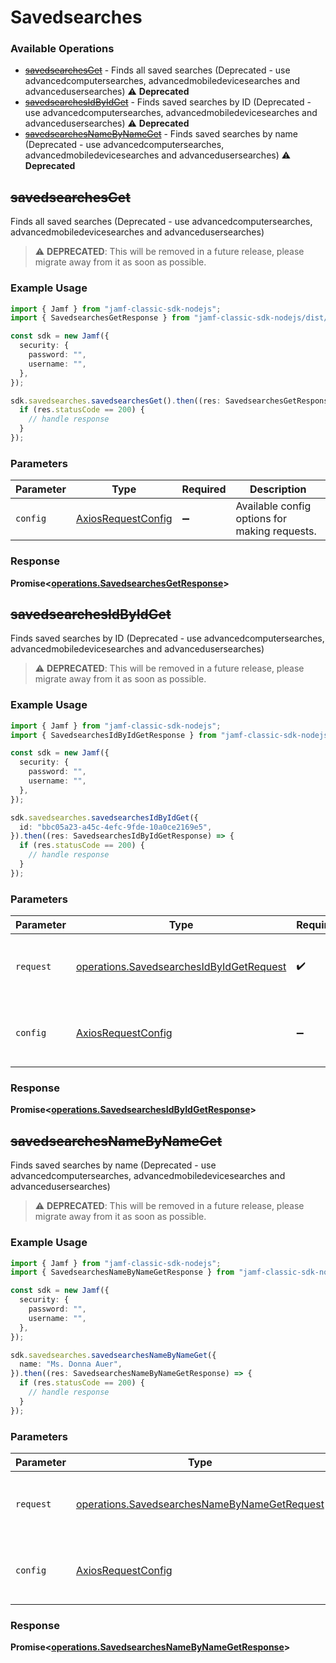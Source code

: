 # Savedsearches

### Available Operations

* [~~savedsearchesGet~~](#savedsearchesget) - Finds all saved searches (Deprecated - use advancedcomputersearches, advancedmobiledevicesearches and advancedusersearches) :warning: **Deprecated**
* [~~savedsearchesIdByIdGet~~](#savedsearchesidbyidget) - Finds saved searches by ID (Deprecated - use advancedcomputersearches, advancedmobiledevicesearches and advancedusersearches) :warning: **Deprecated**
* [~~savedsearchesNameByNameGet~~](#savedsearchesnamebynameget) - Finds saved searches by name (Deprecated - use advancedcomputersearches, advancedmobiledevicesearches and advancedusersearches) :warning: **Deprecated**

## ~~savedsearchesGet~~

Finds all saved searches (Deprecated - use advancedcomputersearches, advancedmobiledevicesearches and advancedusersearches)

> :warning: **DEPRECATED**: This will be removed in a future release, please migrate away from it as soon as possible.

### Example Usage

```typescript
import { Jamf } from "jamf-classic-sdk-nodejs";
import { SavedsearchesGetResponse } from "jamf-classic-sdk-nodejs/dist/sdk/models/operations";

const sdk = new Jamf({
  security: {
    password: "",
    username: "",
  },
});

sdk.savedsearches.savedsearchesGet().then((res: SavedsearchesGetResponse) => {
  if (res.statusCode == 200) {
    // handle response
  }
});
```

### Parameters

| Parameter                                                    | Type                                                         | Required                                                     | Description                                                  |
| ------------------------------------------------------------ | ------------------------------------------------------------ | ------------------------------------------------------------ | ------------------------------------------------------------ |
| `config`                                                     | [AxiosRequestConfig](https://axios-http.com/docs/req_config) | :heavy_minus_sign:                                           | Available config options for making requests.                |


### Response

**Promise<[operations.SavedsearchesGetResponse](../../models/operations/savedsearchesgetresponse.md)>**


## ~~savedsearchesIdByIdGet~~

Finds saved searches by ID (Deprecated - use advancedcomputersearches, advancedmobiledevicesearches and advancedusersearches)

> :warning: **DEPRECATED**: This will be removed in a future release, please migrate away from it as soon as possible.

### Example Usage

```typescript
import { Jamf } from "jamf-classic-sdk-nodejs";
import { SavedsearchesIdByIdGetResponse } from "jamf-classic-sdk-nodejs/dist/sdk/models/operations";

const sdk = new Jamf({
  security: {
    password: "",
    username: "",
  },
});

sdk.savedsearches.savedsearchesIdByIdGet({
  id: "bbc05a23-a45c-4efc-9fde-10a0ce2169e5",
}).then((res: SavedsearchesIdByIdGetResponse) => {
  if (res.statusCode == 200) {
    // handle response
  }
});
```

### Parameters

| Parameter                                                                                            | Type                                                                                                 | Required                                                                                             | Description                                                                                          |
| ---------------------------------------------------------------------------------------------------- | ---------------------------------------------------------------------------------------------------- | ---------------------------------------------------------------------------------------------------- | ---------------------------------------------------------------------------------------------------- |
| `request`                                                                                            | [operations.SavedsearchesIdByIdGetRequest](../../models/operations/savedsearchesidbyidgetrequest.md) | :heavy_check_mark:                                                                                   | The request object to use for the request.                                                           |
| `config`                                                                                             | [AxiosRequestConfig](https://axios-http.com/docs/req_config)                                         | :heavy_minus_sign:                                                                                   | Available config options for making requests.                                                        |


### Response

**Promise<[operations.SavedsearchesIdByIdGetResponse](../../models/operations/savedsearchesidbyidgetresponse.md)>**


## ~~savedsearchesNameByNameGet~~

Finds saved searches by name (Deprecated - use advancedcomputersearches, advancedmobiledevicesearches and advancedusersearches)

> :warning: **DEPRECATED**: This will be removed in a future release, please migrate away from it as soon as possible.

### Example Usage

```typescript
import { Jamf } from "jamf-classic-sdk-nodejs";
import { SavedsearchesNameByNameGetResponse } from "jamf-classic-sdk-nodejs/dist/sdk/models/operations";

const sdk = new Jamf({
  security: {
    password: "",
    username: "",
  },
});

sdk.savedsearches.savedsearchesNameByNameGet({
  name: "Ms. Donna Auer",
}).then((res: SavedsearchesNameByNameGetResponse) => {
  if (res.statusCode == 200) {
    // handle response
  }
});
```

### Parameters

| Parameter                                                                                                    | Type                                                                                                         | Required                                                                                                     | Description                                                                                                  |
| ------------------------------------------------------------------------------------------------------------ | ------------------------------------------------------------------------------------------------------------ | ------------------------------------------------------------------------------------------------------------ | ------------------------------------------------------------------------------------------------------------ |
| `request`                                                                                                    | [operations.SavedsearchesNameByNameGetRequest](../../models/operations/savedsearchesnamebynamegetrequest.md) | :heavy_check_mark:                                                                                           | The request object to use for the request.                                                                   |
| `config`                                                                                                     | [AxiosRequestConfig](https://axios-http.com/docs/req_config)                                                 | :heavy_minus_sign:                                                                                           | Available config options for making requests.                                                                |


### Response

**Promise<[operations.SavedsearchesNameByNameGetResponse](../../models/operations/savedsearchesnamebynamegetresponse.md)>**

